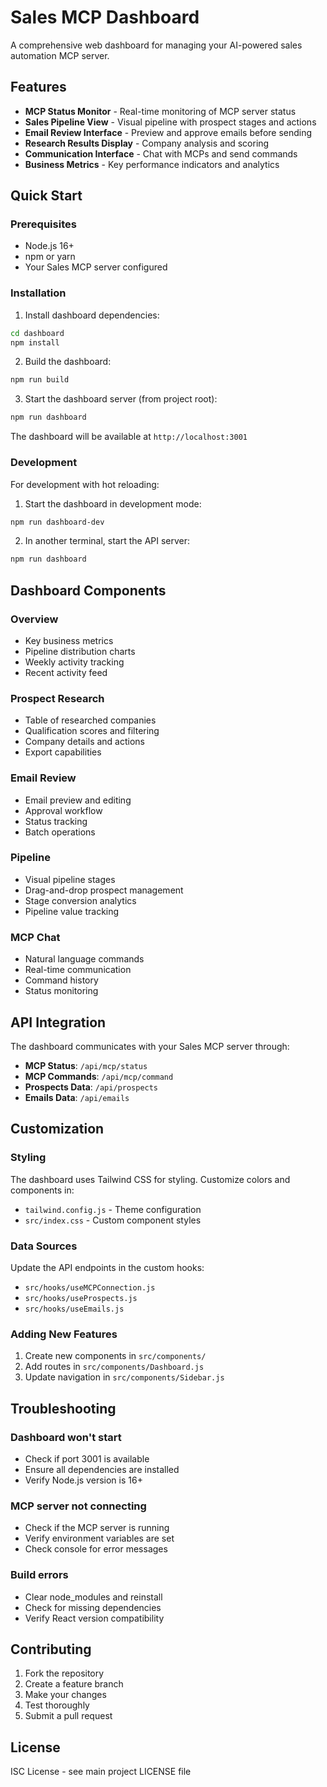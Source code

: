 # Sales MCP Dashboard

A comprehensive web dashboard for managing your AI-powered sales automation MCP server.

## Features

- **MCP Status Monitor** - Real-time monitoring of MCP server status
- **Sales Pipeline View** - Visual pipeline with prospect stages and actions
- **Email Review Interface** - Preview and approve emails before sending
- **Research Results Display** - Company analysis and scoring
- **Communication Interface** - Chat with MCPs and send commands
- **Business Metrics** - Key performance indicators and analytics

## Quick Start

### Prerequisites

- Node.js 16+ 
- npm or yarn
- Your Sales MCP server configured

### Installation

1. Install dashboard dependencies:
```bash
cd dashboard
npm install
```

2. Build the dashboard:
```bash
npm run build
```

3. Start the dashboard server (from project root):
```bash
npm run dashboard
```

The dashboard will be available at `http://localhost:3001`

### Development

For development with hot reloading:

1. Start the dashboard in development mode:
```bash
npm run dashboard-dev
```

2. In another terminal, start the API server:
```bash
npm run dashboard
```

## Dashboard Components

### Overview
- Key business metrics
- Pipeline distribution charts
- Weekly activity tracking
- Recent activity feed

### Prospect Research
- Table of researched companies
- Qualification scores and filtering
- Company details and actions
- Export capabilities

### Email Review
- Email preview and editing
- Approval workflow
- Status tracking
- Batch operations

### Pipeline
- Visual pipeline stages
- Drag-and-drop prospect management
- Stage conversion analytics
- Pipeline value tracking

### MCP Chat
- Natural language commands
- Real-time communication
- Command history
- Status monitoring

## API Integration

The dashboard communicates with your Sales MCP server through:

- **MCP Status**: `/api/mcp/status`
- **MCP Commands**: `/api/mcp/command`
- **Prospects Data**: `/api/prospects`
- **Emails Data**: `/api/emails`

## Customization

### Styling
The dashboard uses Tailwind CSS for styling. Customize colors and components in:
- `tailwind.config.js` - Theme configuration
- `src/index.css` - Custom component styles

### Data Sources
Update the API endpoints in the custom hooks:
- `src/hooks/useMCPConnection.js`
- `src/hooks/useProspects.js`
- `src/hooks/useEmails.js`

### Adding New Features
1. Create new components in `src/components/`
2. Add routes in `src/components/Dashboard.js`
3. Update navigation in `src/components/Sidebar.js`

## Troubleshooting

### Dashboard won't start
- Check if port 3001 is available
- Ensure all dependencies are installed
- Verify Node.js version is 16+

### MCP server not connecting
- Check if the MCP server is running
- Verify environment variables are set
- Check console for error messages

### Build errors
- Clear node_modules and reinstall
- Check for missing dependencies
- Verify React version compatibility

## Contributing

1. Fork the repository
2. Create a feature branch
3. Make your changes
4. Test thoroughly
5. Submit a pull request

## License

ISC License - see main project LICENSE file 